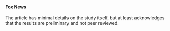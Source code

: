 #### Fox News

The article has minimal details on the study itself, but at least acknowledges that the results are preliminary and not peer reviewed.